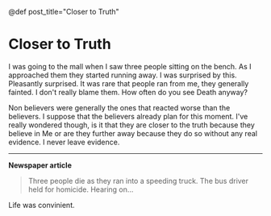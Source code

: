 @def post_title="Closer to Truth"

# Closer to Truth

I was going to the mall when I saw three people sitting on the bench.
As I approached them they started running away.
I was surprised by this. Pleasantly surprised. 
It was rare that people ran from me, they generally fainted. 
I don't really blame them. How often do you see Death anyway?

Non believers were generally the ones that reacted worse than the believers. 
I suppose that the believers already plan for this moment.
I've really wondered though, is it that they are closer to the truth because they believe in Me or are they further away because they do so without any real evidence.
I never leave evidence.

---

**Newspaper article**

> Three people die as they ran into a speeding truck. The bus driver held for homicide. Hearing on...


Life was convinient.
